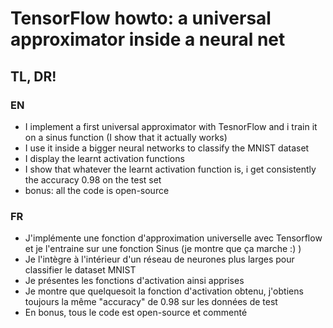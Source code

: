 # TensorFlow howto: a universal approximator inside a neural net

## TL, DR! 
### EN
- I implement a first universal approximator with TesnorFlow and i train it on a sinus function (I show that it actually works) 
- I use it inside a bigger neural networks to classify the MNIST dataset 
- I display the learnt activation functions 
- I show that whatever the learnt activation function is, i get consistently the accuracy 0.98 on the test set 
- bonus: all the code is open-source

### FR
- J'implémente une fonction d'approximation universelle avec Tensorflow et je l'entraine sur une fonction Sinus (je montre que ça marche :) )
- Je l'intègre à l'intérieur d'un réseau de neurones plus larges pour classifier le dataset MNIST
- Je présentes les fonctions d'activation ainsi apprises
- Je montre que quelquesoit la fonction d'activation obtenu, j'obtiens toujours la même "accuracy" de 0.98 sur les données de test
- En bonus, tous le code est open-source et commenté